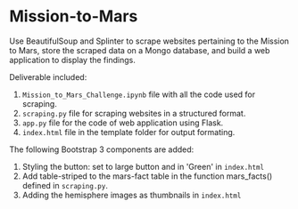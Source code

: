 # Mission-to-Mars
Use BeautifulSoup and Splinter to scrape websites pertaining to the Mission to Mars, store the scraped data on a Mongo database, and build a web application to display the findings.

Deliverable included:
1. `Mission_to_Mars_Challenge.ipynb` file with all the code used for scraping.
2. `scraping.py` file for scraping websites in a structured format.
3. `app.py` file for the code of web application using Flask.
4. `index.html` file in the template folder for output formating.

The following Bootstrap 3 components are added:
1. Styling the button: set to large button and in 'Green' in `index.html`
2. Add table-striped to the mars-fact table in the function mars_facts() defined in `scraping.py`.
3. Adding the hemisphere images as thumbnails in `index.html`

